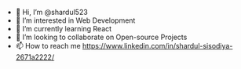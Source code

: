 - 👋 Hi, I’m @shardul523
- 👀 I’m interested in Web Development
- 🌱 I’m currently learning React
- 💞️ I’m looking to collaborate on Open-source Projects
- 📫 How to reach me https://www.linkedin.com/in/shardul-sisodiya-2671a2222/

<!---
shardul523/shardul523 is a ✨ special ✨ repository because its `README.md` (this file) appears on your GitHub profile.
You can click the Preview link to take a look at your changes.
--->
